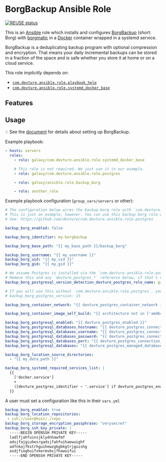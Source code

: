 <!--
SPDX-FileCopyrightText: 2023 Julian-Samuel Gebühr
SPDX-FileCopyrightText: 2023 Slavi Pantaleev
SPDX-FileCopyrightText: 2025 Suguru Hirahara

SPDX-License-Identifier: AGPL-3.0-or-later
-->

# BorgBackup Ansible Role

[![REUSE status](https://api.reuse.software/badge/github.com/mother-of-all-self-hosting/ansible-role-backup_borg)](https://api.reuse.software/info/github.com/mother-of-all-self-hosting/ansible-role-backup_borg)

This is an [Ansible](https://www.ansible.com/) role which installs and configures [BorgBackup](https://www.borgbackup.org/) (short: Borg) with [borgmatic](https://torsion.org/borgmatic/) in a [Docker](https://www.docker.com/) container wrapped in a systemd service.

BorgBackup is a deduplicating backup program with optional compression and encryption. That means your daily incremental backups can be stored in a fraction of the space and is safe whether you store it at home or on a cloud service.

This role *implicitly* depends on:

- [`com.devture.ansible.role.playbook_help`](https://github.com/devture/com.devture.ansible.role.playbook_help)
- [`com.devture.ansible.role.systemd_docker_base`](https://github.com/devture/com.devture.ansible.role.systemd_docker_base)

## Features

## Usage

💡 See the [document](docs/configure-backup-borg.md) for details about setting up BorgBackup.

Example playbook:

```yaml
- hosts: servers
  roles:
    - role: galaxy/com.devture.ansible.role.systemd_docker_base

    # This role is not required. We just use it in our example.
    - role: galaxy/com.devture.ansible.role.postgres

    - role: galaxy/ansible.role.backup_borg

    - role: another_role
```

Example playbook configuration (`group_vars/servers` or other):

```yaml
# The configuration below wires the backup-borg role with `com.devture.ansible.role.postgres` (`devture_postgres_*`).
# This is just an example, however. You can use this backup borg role without it.
# See: https://github.com/devture/com.devture.ansible.role.postgres

backup_borg_enabled: false

backup_borg_identifier: my-borgbackup

backup_borg_base_path: "{{ my_base_path }}/backup_borg"

backup_borg_username: "{{ my_username }}"
backup_borg_uid: "{{ my_uid }}"
backup_borg_gid: "{{ my_gid }}"

# We assume Postgres is installed via the `com.devture.ansible.role.postgres` role.
# Remove this and any `devture_postgres_*` reference below, if that's not the case.
backup_borg_postgresql_version_detection_devture_postgres_role_name: galaxy/com.devture.ansible.role.postgres

# If you will use this without `com.devture.ansible.role.postgres`, you'll need to set the major Postgres version manually instead.
# backup_borg_postgres_version: 15

backup_borg_container_network: "{{ devture_postgres_container_network if devture_postgres_enabled else backup_borg_identifier }}"

backup_borg_container_image_self_build: "{{ architecture not in ['amd64', 'arm32', 'arm64'] }}"

backup_borg_postgresql_enabled: "{{ devture_postgres_enabled }}"
backup_borg_postgresql_databases_hostname: "{{ devture_postgres_connection_hostname if devture_postgres_enabled else '' }}"
backup_borg_postgresql_databases_username: "{{ devture_postgres_connection_username if devture_postgres_enabled else '' }}"
backup_borg_postgresql_databases_password: "{{ devture_postgres_connection_password if devture_postgres_enabled else '' }}"
backup_borg_postgresql_databases_port: "{{ devture_postgres_connection_port if devture_postgres_enabled else 5432 }}"
backup_borg_postgresql_databases: "{{ devture_postgres_managed_databases | map(attribute='name') if devture_postgres_enabled else [] }}"

backup_borg_location_source_directories:
  - "{{ my_data_path }}"

backup_borg_systemd_required_services_list: |
  {{
    ['docker.service']
    +
    ([devture_postgres_identifier ~ '.service'] if devture_postgres_enabled else [])
  }}
```

A user must set a configuration like this in their `vars.yml`
```yaml
backup_borg_enabled: true
backup_borg_location_repositories:
 - ssh://user@host/./repo
backup_borg_storage_encryption_passphrase: "verysecret"
backup_borg_ssh_key_private: |
  -----BEGIN OPENSSH PRIVATE KEY-----
  ladlfjahfuinsjklydnhawfmf
  adsjfajgiuhesrgadsjfahfuihaewuighf
  adfnkajfkstrhguihewzgkgbkgtrjguishg
  asdjfioghuifskermvbsjfhawuifui
  -----END OPENSSH PRIVATE KEY-----
```
